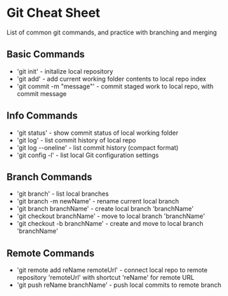 # Git Cheat Sheet

List of common git commands, and practice with branching and merging

## Basic Commands
* 'git init' - initalize local repository
* 'git add' - add current working folder contents to local repo index
* 'git commit -m "message"' - commit staged work to local repo, with commit message

## Info Commands
* 'git status' - show commit status of local working folder
* 'git log' - list commit history of local repo
* 'git log --oneline' - list commit history (compact format)
* 'git config -l' - list local Git configuration settings

## Branch Commands
* 'git branch' - list local branches
* 'git branch -m newName' - rename current local branch
* 'git branch branchName' - create local branch 'branchName'
* 'git checkout branchName' - move to local branch 'branchName'
* 'git checkout -b branchName' - create and move to local branch 'branchName'

## Remote Commands
* 'git remote add reName remoteUrl' - connect local repo to remote repository 'remoteUrl' with shortcut 'reName' for remote URL
* 'git push reName branchName' - push local commits to remote branch


